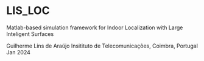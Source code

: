 # LIS_LOC
Matlab-based simulation framework for Indoor Localization with Large Inteligent Surfaces

Guilherme Lins de Araújo
Insitituto de Telecomunicações, Coimbra, Portugal
Jan 2024
